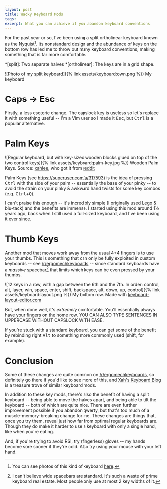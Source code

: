 ```yaml
---
layout: post
title: Wacky Keyboard Mods
tags:
excerpt: What you can achieve if you abandon keyboard conventions
---
```


For the past year or so, I've been using a split ortholinear keyboard known as the Nyquist[^1]. Its nonstandard design and the abundance of keys on the bottom row has led me to throw out many keyboard conventions, making something that is far more comfortable.

*[split]: Two separate halves
*[ortholinear]: The keys are in a grid shape.

[^1]: You can see photos of this kind of keyboard [here](http://xahlee.info/kbd/nyquist_keyboard.html).

<!--more-->

![Photo of my split keyboard]({% link assets/keyboard:own.png %})
My keyboard

# Caps → Esc

Firstly, a less esoteric change. The capslock key is useless so let's replace it with something useful -- I'm a Vim user so I made it <kbd>Esc</kbd>, but <kbd>Ctrl</kbd> is a popular alternative.

# Palm Keys

![Regular keyboard, but with key-sized wooden blocks glued on top of the two control keys]({% link assets/keyboard:palm-key.jpg %})
Wooden Palm Keys. Source: [xahlee](http://ergoemacs.org/emacs/emacs_pinky.html), who got it from [reddit](https://www.reddit.com/r/emacs/comments/7zvw2b/my_weapon_against_emacs_pinky/)

Palm Keys (see <https://superuser.com/a/317593>) is the idea of pressing <kbd>Ctrl</kbd> with the side of your palm -- essentially the base of your pinky -- to avoid the strain on your pinky & awkward hand twists for some key combos (e.g. <kbd>Ctrl</kbd>+<kbd>Q</kbd>).

I can't praise this enough -- it's incredibly simple (I originally used Lego & blu-tack) and the benefits are immense. I started using this mod around 1½ years ago, back when I still used a full-sized keyboard, and I've been using it ever since.

# Thumb Keys

Another mod that moves work away from the usual 4+4 fingers is to use your thumbs. This is something that can only be fully exploited in custom keyboards -- see [/r/ergomechkeyboards][r-ergomk] -- since standard keyboards have a *massive* spacebar[^2] that limits which keys can be even pressed by your thumbs.

[r-ergomk]: https://reddit.com/r/ergomechkeyboards

[^2]: I can't believe wide spacebars are standard. It's such a waste of prime keyboard real estate. Most people only use at most 2 key widths of it.

![12 keys in a row, with a gap between the 6th and the 7th. In order: control, alt, layer, win, space, enter, shift, backspace, alt, down, up, control]({% link assets/keyboard:layout.png %})
My bottom row. Made with [keyboard-layout-editor.com](http://www.keyboard-layout-editor.com/)

But, when done well, it's *extremely* comfortable. You'll essentially always have your fingers on the home row. YOU CAN ALSO TYPE SENTENCES IN UPPERCASE WITHOUT CAPSLOCK WITH EASE.

If you're stuck with a standard keyboard, you can get some of the benefit by rebinding right <kbd>Alt</kbd> to something more commonly used (shift, for example).

# Conclusion

Some of these changes are quite common on [/r/ergomechkeyboards][r-ergomk], so definitely go there if you'd like to see more of this, and [Xah's Keyboard Blog][xah-kb] is a treasure trove of similar keyboard mods.

[xah-kb]: http://xahlee.info/kbd/keyboard_blog.html

In addition to these key mods, there's also the benefit of having a split keyboard -- being able to move the halves apart, and being able to tilt the keyboard -- both of which are quite nice. There are even further improvement possible if you abandon qwerty, but that's too much of a muscle-memory-breaking change for me. These changes are things that, once you try them, reveal just how far from optimal regular keyboards are. Though they do make it harder to use a keyboard with only a single hand, like when you're eating.

And, if you're trying to avoid RSI, try (fingerless) gloves -- my hands become sore sooner if they're cold. Also try using your mouse with your left hand.
